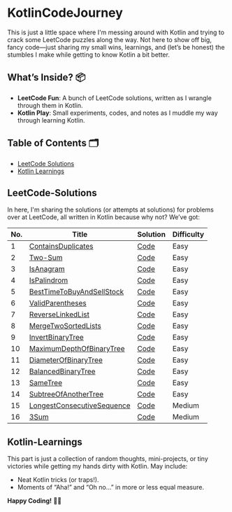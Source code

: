 # KotlinCodeJourney

This is just a little space where I'm messing around with Kotlin and trying to crack some LeetCode puzzles along the way. Not here to show off big, fancy code—just sharing my small wins, learnings, and (let’s be honest) the stumbles I make while getting to know Kotlin a bit better.

## What’s Inside? 📦

- **LeetCode Fun**: A bunch of LeetCode solutions, written as I wrangle through them in Kotlin.
- **Kotlin Play**: Small experiments, codes, and notes as I muddle my way through learning Kotlin.

## Table of Contents 🗂

- [LeetCode Solutions](#LeetCode-Solutions)
- [Kotlin Learnings](#kotlin-learnings)

## LeetCode-Solutions

In here, I'm sharing the solutions (or attempts at solutions) for problems over at LeetCode, all written in Kotlin because why not? We’ve got:

| No. | Title                                                                                                 | Solution                                         | Difficulty |
|-----|-------------------------------------------------------------------------------------------------------|--------------------------------------------------|------|
| 1   | [ContainsDuplicates](https://leetcode.com/problems/contains-duplicate/description/)                   | [Code](./LeetCode/ContainsDuplicates.kt)         | Easy |
| 2   | [Two-Sum](https://leetcode.com/problems/two-sum/description/)                                         | [Code](./LeetCode/TwoSum.kt)                     | Easy |
| 3   | [IsAnagram](https://leetcode.com/problems/valid-anagram/)                                             | [Code](./LeetCode/IsAnagram.kt)                  | Easy |
| 4   | [IsPalindrom](https://leetcode.com/problems/valid-palindrome/)                                        | [Code](./LeetCode/ValidPalindrome.kt)            | Easy |
| 5   | [BestTimeToBuyAndSellStock](https://leetcode.com/problems/best-time-to-buy-and-sell-stock/)           | [Code](./LeetCode/BestTimeToBuyAndSellStock.kt)  | Easy |
| 6   | [ValidParentheses](https://leetcode.com/problems/valid-parentheses/)                                  | [Code](./LeetCode/ValidParentheses.kt)           | Easy |
| 7   | [ReverseLinkedList](https://leetcode.com/problems/reverse-linked-list/)                               | [Code](./LeetCode/ReverseLinkedList.kt)          | Easy |
| 8   | [MergeTwoSortedLists](https://leetcode.com/problems/merge-two-sorted-lists/)                          | [Code](./LeetCode/MergeTwoSortedLists.kt)        | Easy |
| 9   | [InvertBinaryTree](https://leetcode.com/problems/invert-binary-tree/description/)                     | [Code](./LeetCode/InvertBinaryTree.kt)           | Easy |
| 10  | [MaximumDepthOfBinaryTree](https://leetcode.com/problems/maximum-depth-of-binary-tree/description/)   | [Code](./LeetCode/MaximumDepthOfBinaryTree.kt)   | Easy |
| 11  | [DiameterOfBinaryTree](https://leetcode.com/problems/diameter-of-binary-tree/description/)            | [Code](./LeetCode/DiameterOfBinaryTree.kt)       | Easy |
| 12  | [BalancedBinaryTree](https://leetcode.com/problems/balanced-binary-tree/description/)                 | [Code](./LeetCode/BalancedBinaryTree.kt)         | Easy |
| 13  | [SameTree](https://leetcode.com/problems/same-tree/description/)                                      | [Code](./LeetCode/SameTree.kt)                   | Easy |
| 14  | [SubtreeOfAnotherTree](https://leetcode.com/problems/subtree-of-another-tree/description/)            | [Code](./LeetCode/SubtreeOfAnotherTree.kt)       | Easy |
| 15  | [LongestConsecutiveSequence](https://leetcode.com/problems/longest-consecutive-sequence/description/) | [Code](./LeetCode/LongestConsecutiveSequence.kt) | Medium |
| 16  | [3Sum](https://leetcode.com/problems/3sum/description/)                                               | [Code](./LeetCode/ThreeSum.kt)                   | Medium |


## Kotlin-Learnings

This part is just a collection of random thoughts, mini-projects, or tiny victories while getting my hands dirty with Kotlin. May include:
- Neat Kotlin tricks (or traps!).
- Moments of “Aha!” and “Oh no...” in more or less equal measure.


**Happy Coding!** 🚀🎉


